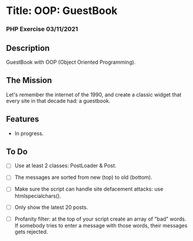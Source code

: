 # Title: OOP: GuestBook
### PHP Exercise 03/11/2021

## Description
GuestBook with OOP (Object Oriented Programming).

## The Mission
Let's remember the internet of the 1990, and create a classic widget that every site in that decade had: a guestbook.

## Features
  - In progress.

## To Do

- [ ] Use at least 2 classes: PostLoader & Post.
- [ ] The messages are sorted from new (top) to old (bottom).
- [ ] Make sure the script can handle site defacement attacks: use htmlspecialchars().
- [ ] Only show the latest 20 posts.
- [ ] Profanity filter: at the top of your script create an array of "bad" words. If somebody tries to enter a message with those words, their messages gets rejected.

